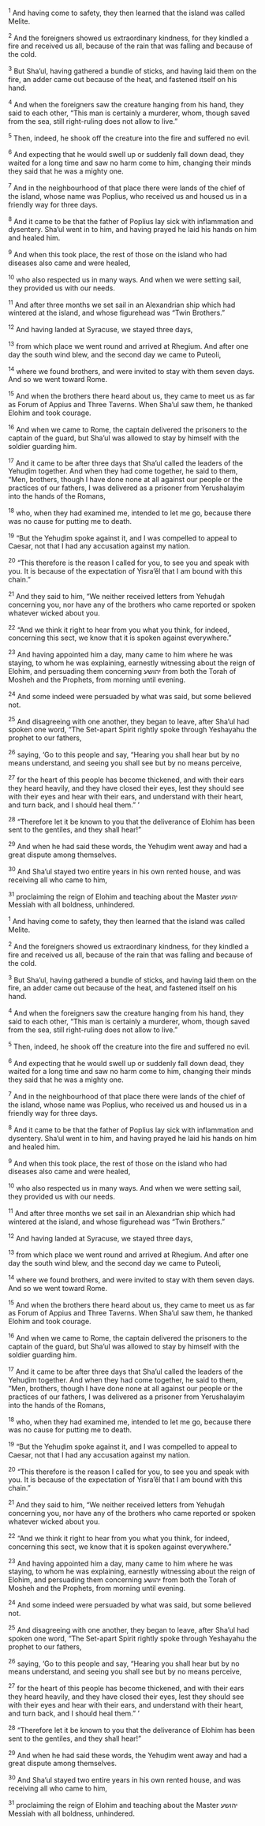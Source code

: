 <sup>1</sup> And having come to safety, they then learned that the island was called Melite.

<sup>2</sup> And the foreigners showed us extraordinary kindness, for they kindled a fire and received us all, because of the rain that was falling and because of the cold.

<sup>3</sup> But Sha’ul, having gathered a bundle of sticks, and having laid them on the fire, an adder came out because of the heat, and fastened itself on his hand.

<sup>4</sup> And when the foreigners saw the creature hanging from his hand, they said to each other, “This man is certainly a murderer, whom, though saved from the sea, still right-ruling does not allow to live.”

<sup>5</sup> Then, indeed, he shook off the creature into the fire and suffered no evil.

<sup>6</sup> And expecting that he would swell up or suddenly fall down dead, they waited for a long time and saw no harm come to him, changing their minds they said that he was a mighty one.

<sup>7</sup> And in the neighbourhood of that place there were lands of the chief of the island, whose name was Poplius, who received us and housed us in a friendly way for three days.

<sup>8</sup> And it came to be that the father of Poplius lay sick with inflammation and dysentery. Sha’ul went in to him, and having prayed he laid his hands on him and healed him.

<sup>9</sup> And when this took place, the rest of those on the island who had diseases also came and were healed,

<sup>10</sup> who also respected us in many ways. And when we were setting sail, they provided us with our needs.

<sup>11</sup> And after three months we set sail in an Alexandrian ship which had wintered at the island, and whose figurehead was “Twin Brothers.”

<sup>12</sup> And having landed at Syracuse, we stayed three days,

<sup>13</sup> from which place we went round and arrived at Rhegium. And after one day the south wind blew, and the second day we came to Puteoli,

<sup>14</sup> where we found brothers, and were invited to stay with them seven days. And so we went toward Rome.

<sup>15</sup> And when the brothers there heard about us, they came to meet us as far as Forum of Appius and Three Taverns. When Sha’ul saw them, he thanked Elohim and took courage.

<sup>16</sup> And when we came to Rome, the captain delivered the prisoners to the captain of the guard, but Sha’ul was allowed to stay by himself with the soldier guarding him.

<sup>17</sup> And it came to be after three days that Sha’ul called the leaders of the Yehuḏim together. And when they had come together, he said to them, “Men, brothers, though I have done none at all against our people or the practices of our fathers, I was delivered as a prisoner from Yerushalayim into the hands of the Romans,

<sup>18</sup> who, when they had examined me, intended to let me go, because there was no cause for putting me to death.

<sup>19</sup> “But the Yehuḏim spoke against it, and I was compelled to appeal to Caesar, not that I had any accusation against my nation.

<sup>20</sup> “This therefore is the reason I called for you, to see you and speak with you. It is because of the expectation of Yisra’ĕl that I am bound with this chain.”

<sup>21</sup> And they said to him, “We neither received letters from Yehuḏah concerning you, nor have any of the brothers who came reported or spoken whatever wicked about you.

<sup>22</sup> “And we think it right to hear from you what you think, for indeed, concerning this sect, we know that it is spoken against everywhere.”

<sup>23</sup> And having appointed him a day, many came to him where he was staying, to whom he was explaining, earnestly witnessing about the reign of Elohim, and persuading them concerning יהושע from both the Torah of Mosheh and the Prophets, from morning until evening.

<sup>24</sup> And some indeed were persuaded by what was said, but some believed not.

<sup>25</sup> And disagreeing with one another, they began to leave, after Sha’ul had spoken one word, “The Set-apart Spirit rightly spoke through Yeshayahu the prophet to our fathers,

<sup>26</sup> saying, ‘Go to this people and say, “Hearing you shall hear but by no means understand, and seeing you shall see but by no means perceive,

<sup>27</sup> for the heart of this people has become thickened, and with their ears they heard heavily, and they have closed their eyes, lest they should see with their eyes and hear with their ears, and understand with their heart, and turn back, and I should heal them.” ’

<sup>28</sup> “Therefore let it be known to you that the deliverance of Elohim has been sent to the gentiles, and they shall hear!”

<sup>29</sup> And when he had said these words, the Yehuḏim went away and had a great dispute among themselves.

<sup>30</sup> And Sha’ul stayed two entire years in his own rented house, and was receiving all who came to him,

<sup>31</sup> proclaiming the reign of Elohim and teaching about the Master יהושע Messiah with all boldness, unhindered.

<sup>1</sup> And having come to safety, they then learned that the island was called Melite.

<sup>2</sup> And the foreigners showed us extraordinary kindness, for they kindled a fire and received us all, because of the rain that was falling and because of the cold.

<sup>3</sup> But Sha’ul, having gathered a bundle of sticks, and having laid them on the fire, an adder came out because of the heat, and fastened itself on his hand.

<sup>4</sup> And when the foreigners saw the creature hanging from his hand, they said to each other, “This man is certainly a murderer, whom, though saved from the sea, still right-ruling does not allow to live.”

<sup>5</sup> Then, indeed, he shook off the creature into the fire and suffered no evil.

<sup>6</sup> And expecting that he would swell up or suddenly fall down dead, they waited for a long time and saw no harm come to him, changing their minds they said that he was a mighty one.

<sup>7</sup> And in the neighbourhood of that place there were lands of the chief of the island, whose name was Poplius, who received us and housed us in a friendly way for three days.

<sup>8</sup> And it came to be that the father of Poplius lay sick with inflammation and dysentery. Sha’ul went in to him, and having prayed he laid his hands on him and healed him.

<sup>9</sup> And when this took place, the rest of those on the island who had diseases also came and were healed,

<sup>10</sup> who also respected us in many ways. And when we were setting sail, they provided us with our needs.

<sup>11</sup> And after three months we set sail in an Alexandrian ship which had wintered at the island, and whose figurehead was “Twin Brothers.”

<sup>12</sup> And having landed at Syracuse, we stayed three days,

<sup>13</sup> from which place we went round and arrived at Rhegium. And after one day the south wind blew, and the second day we came to Puteoli,

<sup>14</sup> where we found brothers, and were invited to stay with them seven days. And so we went toward Rome.

<sup>15</sup> And when the brothers there heard about us, they came to meet us as far as Forum of Appius and Three Taverns. When Sha’ul saw them, he thanked Elohim and took courage.

<sup>16</sup> And when we came to Rome, the captain delivered the prisoners to the captain of the guard, but Sha’ul was allowed to stay by himself with the soldier guarding him.

<sup>17</sup> And it came to be after three days that Sha’ul called the leaders of the Yehuḏim together. And when they had come together, he said to them, “Men, brothers, though I have done none at all against our people or the practices of our fathers, I was delivered as a prisoner from Yerushalayim into the hands of the Romans,

<sup>18</sup> who, when they had examined me, intended to let me go, because there was no cause for putting me to death.

<sup>19</sup> “But the Yehuḏim spoke against it, and I was compelled to appeal to Caesar, not that I had any accusation against my nation.

<sup>20</sup> “This therefore is the reason I called for you, to see you and speak with you. It is because of the expectation of Yisra’ĕl that I am bound with this chain.”

<sup>21</sup> And they said to him, “We neither received letters from Yehuḏah concerning you, nor have any of the brothers who came reported or spoken whatever wicked about you.

<sup>22</sup> “And we think it right to hear from you what you think, for indeed, concerning this sect, we know that it is spoken against everywhere.”

<sup>23</sup> And having appointed him a day, many came to him where he was staying, to whom he was explaining, earnestly witnessing about the reign of Elohim, and persuading them concerning יהושע from both the Torah of Mosheh and the Prophets, from morning until evening.

<sup>24</sup> And some indeed were persuaded by what was said, but some believed not.

<sup>25</sup> And disagreeing with one another, they began to leave, after Sha’ul had spoken one word, “The Set-apart Spirit rightly spoke through Yeshayahu the prophet to our fathers,

<sup>26</sup> saying, ‘Go to this people and say, “Hearing you shall hear but by no means understand, and seeing you shall see but by no means perceive,

<sup>27</sup> for the heart of this people has become thickened, and with their ears they heard heavily, and they have closed their eyes, lest they should see with their eyes and hear with their ears, and understand with their heart, and turn back, and I should heal them.” ’

<sup>28</sup> “Therefore let it be known to you that the deliverance of Elohim has been sent to the gentiles, and they shall hear!”

<sup>29</sup> And when he had said these words, the Yehuḏim went away and had a great dispute among themselves.

<sup>30</sup> And Sha’ul stayed two entire years in his own rented house, and was receiving all who came to him,

<sup>31</sup> proclaiming the reign of Elohim and teaching about the Master יהושע Messiah with all boldness, unhindered.

